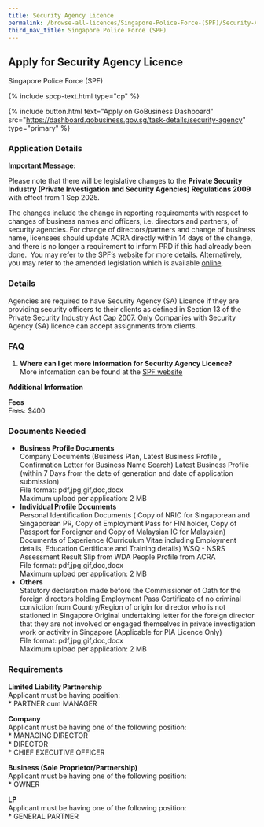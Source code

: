 ```yaml
---
title: Security Agency Licence
permalink: /browse-all-licences/Singapore-Police-Force-(SPF)/Security-Agency-Licence
third_nav_title: Singapore Police Force (SPF)
---
```


## Apply for Security Agency Licence

Singapore Police Force (SPF)

{% include spcp-text.html type="cp" %}

{% include button.html text="Apply on GoBusiness Dashboard" src="https://dashboard.gobusiness.gov.sg/task-details/security-agency" type="primary" %}

<H3>Application Details</H3>

<p><strong>Important Message:</strong></p>
<p>Please note that there will be legislative changes to the <strong>Private Security Industry (Private Investigation and Security Agencies) Regulations 2009</strong> with effect from 1 Sep 2025.</p>
<p>The changes include the change in reporting requirements with respect to changes of business names and officers, i.e. directors and partners, of security agencies. For change of directors/partners and change of business name, licensees should update ACRA directly within 14 days of the change, and there is no longer a requirement to inform PRD if this had already been done. &nbsp;You may refer to the SPF&rsquo;s <a href="https://www.police.gov.sg/e-services/Police-Licences/Security-Agency-Licence" target="_blank" rel="noopener">website</a> for more details. Alternatively, you may refer to the amended legislation which is available <a href="https://sso.agc.gov.sg/" target="_blank" rel="noopener">online</a>.&nbsp;</p>
<h3>Details</h3>
<p>Agencies are required to have Security Agency (SA) Licence if they are providing security officers to their clients as defined in Section 13 of the Private Security Industry Act Cap 2007. Only Companies with Security Agency (SA) licence can accept assignments from clients.</p>
<h3>FAQ</h3>
<ol>
<li><strong>Where can I get more information for Security Agency Licence?</strong><br>More information can be found at the <a href="https://www.police.gov.sg/e-Services/Police-Licences/Security-Agency-Licence">SPF website</a></li>
</ol>

<strong>Additional Information</strong>

<p><strong>Fees</strong><br>Fees: $400</p>

<H3>Documents Needed</H3>

<ul>
<li><strong>Business Profile Documents</strong><br>Company Documents (Business Plan, Latest Business Profile , Confirmation Letter for Business Name Search) Latest Business Profile (within 7 Days from the date of generation and date of application submission) <br>File format: pdf,jpg,gif,doc,docx<br>Maximum upload per application: 2 MB</li>
<li><strong>Individual Profile Documents</strong><br>Personal Identification Documents ( Copy of NRIC for Singaporean and Singaporean PR, Copy of Employment Pass for FIN holder, Copy of Passport for Foreigner and Copy of Malaysian IC for Malaysian) Documents of Experience (Curriculum Vitae including Employment details, Education Certificate and Training details) WSQ - NSRS Assessment Result Slip from WDA People Profile from ACRA <br>File format: pdf,jpg,gif,doc,docx<br>Maximum upload per application: 2 MB</li>
<li><strong>Others</strong><br>Statutory declaration made before the Commissioner of Oath for the foreign directors holding Employment Pass Certificate of no criminal conviction from Country/Region of origin for director who is not stationed in Singapore Original undertaking letter for the foreign director that they are not involved or engaged themselves in private investigation work or activity in Singapore (Applicable for PIA Licence Only) <br>File format: pdf,jpg,gif,doc,docx<br>Maximum upload per application: 2 MB</li>
</ul>

<H3>Requirements</H3>

<p><strong>Limited Liability Partnership</strong><br />Applicant must be having position:<br />* PARTNER cum MANAGER</p> 
<p><strong>Company</strong><br />Applicant must be having one of the following position:<br />* MANAGING DIRECTOR<br />* DIRECTOR<br />* CHIEF EXECUTIVE OFFICER</p> 
<p><strong>Business (Sole Proprietor/Partnership)</strong><br />Applicant must be having one of the following position:<br />* OWNER</p> 
<p><strong>LP</strong><br />Applicant must be having one of the following position:<br />* GENERAL PARTNER</p> 


